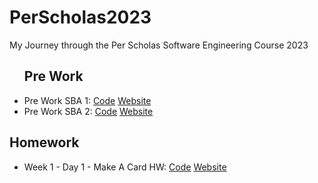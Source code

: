 # PerScholas2023
My Journey through the Per Scholas Software Engineering Course 2023
<ul>
  <h2>Pre Work</h2>
  <li>Pre Work SBA 1: 
    <a href="https://github.com/ArnoldPires/PerScholas2023/tree/main/PreWork1">Code</a>
    <a href="https://arnaldopires.com/PerScholas2023/PreWork1/index.html"> Website</a>
  </li>
  <li>Pre Work SBA 2: 
    <a href="https://github.com/ArnoldPires/PerScholas2023/tree/main/PreWork2">Code</a>
    <a href="https://arnaldopires.com/PerScholas2023/PreWork2/index.html"> Website</a>
  </li>
</ul>
<h2>Homework</h2>
<ul>
  <li>Week 1 - Day 1 - Make A Card HW: 
    <a href="https://github.com/ArnoldPires/PerScholas2023/tree/main/Homework/homework1">Code</a>
    <a href="https://arnaldopires.com/PerScholas2023/Homework/homework1/index.html">Website</a>
  </li>
</ul>
